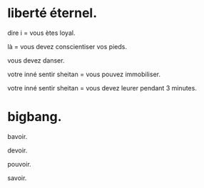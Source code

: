 # liberté éternel.

dire i = vous ètes loyal.

là = vous devez conscientiser vos pieds.

vous devez danser.

votre inné sentir sheitan = vous pouvez immobiliser.

votre inné sentir sheitan = vous devez leurer pendant 3 minutes.

# bigbang.

bavoir.

devoir.

pouvoir.

savoir.
